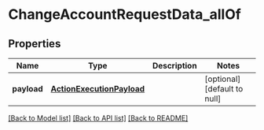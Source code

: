 # ChangeAccountRequestData_allOf
## Properties

| Name | Type | Description | Notes |
|------------ | ------------- | ------------- | -------------|
| **payload** | [**ActionExecutionPayload**](ActionExecutionPayload.md) |  | [optional] [default to null] |

[[Back to Model list]](../README.md#documentation-for-models) [[Back to API list]](../README.md#documentation-for-api-endpoints) [[Back to README]](../README.md)

